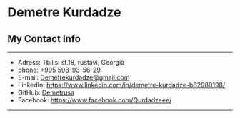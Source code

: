 # Demetre Kurdadze

## My Contact Info

---

- Adress: Tbilisi st.18, rustavi, Georgia
- phone: +995 598-93-56-29
- E-mail: Demetrekurdadze@gmail.com
- LinkedIn: https://www.linkedin.com/in/demetre-kurdadze-b62980198/
- GitHub:  <a href="https://github.com/Demetrusa">Demetrusa</a>
- Facebook: <https://www.facebook.com/Qurdadzeee/>

---